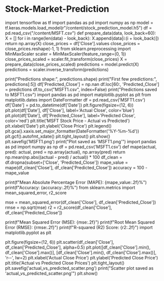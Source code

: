 # Stock-Market-Prediction
import tensorflow as tf
import pandas as pd
import numpy as np
model = tf.keras.models.load_model(r"/content/stock_prediction_model.h5")
df = pd.read_csv("/content/MSFT.csv")
def prepare_data(data, look_back=60):
    X = []
    for i in range(len(data) - look_back):
        X.append(data[i:(i + look_back)])
    return np.array(X)
close_prices = df['Close'].values
close_prices = close_prices.reshape(-1, 1)
from sklearn.preprocessing import MinMaxScaler
scaler = MinMaxScaler(feature_range=(0, 1))
close_prices_scaled = scaler.fit_transform(close_prices)
X = prepare_data(close_prices_scaled)
predictions = model.predict(X)
predictions = scaler.inverse_transform(predictions)

print("Predictions shape:", predictions.shape)
print("First few predictions:", predictions[:5])
df['Predicted_Close'] = np.nan
df.loc[60:, 'Predicted_Close'] = predictions
df.to_csv("MSFT1.csv", index=False)
print("Predictions saved to MSFT1.csv")
import pandas as pd
import matplotlib.pyplot as plt
from matplotlib.dates import DateFormatter
df = pd.read_csv('MSFT1.csv')
df['Date'] = pd.to_datetime(df['Date'])
plt.figure(figsize=(12, 6))
plt.plot(df['Date'], df['Close'], label='Actual Close', color='blue')
plt.plot(df['Date'], df['Predicted_Close'], label='Predicted Close', color='red')
plt.title('MSFT Stock Price - Actual vs Predicted')
plt.xlabel('Date')
plt.ylabel('Close Price')
plt.legend()
plt.gca().xaxis.set_major_formatter(DateFormatter('%Y-%m-%d'))
plt.gcf().autofmt_xdate()
plt.tight_layout()
plt.show()
plt.savefig('MSFT1.png')
print("Plot saved as 'MSFT1.png'")
import pandas as pd
import numpy as np
df = pd.read_csv('MSFT1.csv')
def mape(actual, pred):
    actual, pred = np.array(actual), np.array(pred)
    return np.mean(np.abs((actual - pred) / actual)) * 100
df_clean = df.dropna(subset=['Close', 'Predicted_Close'])
mape_value = mape(df_clean['Close'], df_clean['Predicted_Close'])
accuracy = 100 - mape_value

print(f"Mean Absolute Percentage Error (MAPE): {mape_value:.2f}%")
print(f"Accuracy: {accuracy:.2f}%")
from sklearn.metrics import mean_squared_error, r2_score

mse = mean_squared_error(df_clean['Close'], df_clean['Predicted_Close'])
rmse = np.sqrt(mse)
r2 = r2_score(df_clean['Close'], df_clean['Predicted_Close'])

print(f"Mean Squared Error (MSE): {mse:.2f}")
print(f"Root Mean Squared Error (RMSE): {rmse:.2f}")
print(f"R-squared (R2) Score: {r2:.2f}")
import matplotlib.pyplot as plt

plt.figure(figsize=(12, 6))
plt.scatter(df_clean['Close'], df_clean['Predicted_Close'], alpha=0.5)
plt.plot([df_clean['Close'].min(), df_clean['Close'].max()],
         [df_clean['Close'].min(), df_clean['Close'].max()],
         'r--', lw=2)
plt.xlabel('Actual Close Price')
plt.ylabel('Predicted Close Price')
plt.title('Actual vs Predicted Close Prices')
plt.tight_layout()
plt.savefig('actual_vs_predicted_scatter.png')
print("Scatter plot saved as 'actual_vs_predicted_scatter.png'")
plt.show()

